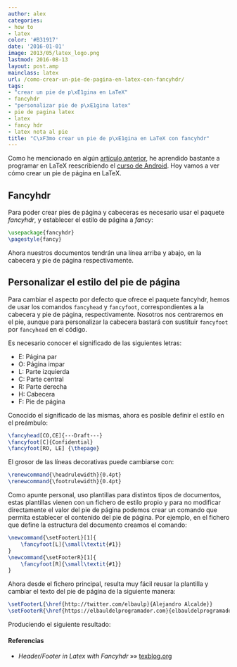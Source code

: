 ```yaml
---
author: alex
categories:
- how to
- latex
color: '#B31917'
date: '2016-01-01'
image: 2013/05/latex_logo.png
lastmod: 2016-08-13
layout: post.amp
mainclass: latex
url: /como-crear-un-pie-de-pagina-en-latex-con-fancyhdr/
tags:
- "crear un pie de p\xE1gina en LaTeX"
- fancyhdr
- "personalizar pie de p\xE1gina latex"
- pie de pagina latex
- latex
- fancy hdr
- latex nota al pie
title: "C\xF3mo crear un pie de p\xE1gina en LaTeX con fancyhdr"
---
```


<figure>
    <amp-img on="tap:lightbox1" role="button" tabindex="0" layout="responsive" src="/img/2013/05/latex_logo.png" alt="latex_logo" width="300px" height="114px"></amp-img>
</figure>

Como he mencionado en algún [artículo anterior][1], he aprendido bastante a programar en LaTeX reescribiendo el [curso de Android][2]. Hoy vamos a ver cómo crear un pie de página en LaTeX.

<!--more--><!--ad-->



## Fancyhdr

Para poder crear pies de página y cabeceras es necesario usar el paquete *fancyhdr*, y establecer el estilo de página a *fancy*:

```latex
\usepackage{fancyhdr}
\pagestyle{fancy}
```

Ahora nuestros documentos tendrán una línea arriba y abajo, en la cabecera y pie de página respectivamente.

## Personalizar el estilo del pie de página

Para cambiar el aspecto por defecto que ofrece el paquete fancyhdr, hemos de usar los comandos `fancyhead` y `fancyfoot`, correspondientes a la cabecera y pie de página, respectivamente. Nosotros nos centraremos en el pie, aunque para personalizar la cabecera bastará con sustituir `fancyfoot` por `fancyhead` en el código.

Es necesario conocer el significado de las siguientes letras:

* E: Página par
* O: Página impar
* L: Parte izquierda
* C: Parte central
* R: Parte derecha
* H: Cabecera
* F: Pie de página

Conocido el significado de las mismas, ahora es posible definir el estilo en el preámbulo:

```latex
\fancyhead[CO,CE]{---Draft---}
\fancyfoot[C]{Confidential}
\fancyfoot[RO, LE] {\thepage}
```

El grosor de las líneas decorativas puede cambiarse con:

```latex
\renewcommand{\headrulewidth}{0.4pt}
\renewcommand{\footrulewidth}{0.4pt}
```

Como apunte personal, uso plantillas para distintos tipos de documentos, estas plantillas vienen con un fichero de estilo propio y para no modificar directamente el valor del pie de página podemos crear un comando que permita establecer el contenido del pie de página. Por ejemplo, en el fichero que define la estructura del documento creamos el comando:

```latex
\newcommand{\setFooterL}[1]{
    \fancyfoot[L]{\small\textit{#1}}
}
\newcommand{\setFooterR}[1]{
    \fancyfoot[R]{\small\textit{#1}}
}
```

Ahora desde el fichero principal, resulta muy fácil reusar la plantilla y cambiar el texto del pie de página de la siguiente manera:

```latex
\setFooterL{\href{http://twitter.com/elbaulp}{Alejandro Alcalde}}
\setFooterR{\href{https://elbauldelprogramador.com}{elbauldelprogramador.com}}
```

Produciendo el siguiente resultado:

<figure>
    <amp-img on="tap:lightbox1" role="button" tabindex="0" layout="responsive" src="/img/2013/05/footerFancyHdrLatex.png" alt="Cómo crear un pie de página en LaTeX con fancyhdr" title="Cómo crear un pie de página en LaTeX con fancyhdr" width="887px" height="53px"></amp-img>
</figure>

#### Referencias

- *Header/Footer in Latex with Fancyhdr* »» <a href="http://texblog.org/2007/11/07/headerfooter-in-latex-with-fancyhdr/" target="_blank">texblog.org</a>

 [1]: https://elbauldelprogramador.com/resaltar-sintaxis-del-codigo-fuente-en-latex-con-minted/ "Resaltar sintaxis del código fuente en LaTeX con minted"
 [2]: https://elbauldelprogramador.com/disponible-la-primera-parte-del-curso/ "Disponible la primera parte del curso Android en PDF"

